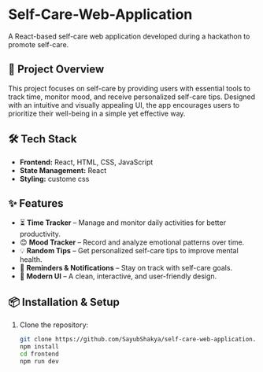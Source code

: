 # Self-Care-Web-Application

A React-based self-care web application developed during a hackathon to promote self-care.

## 🚀 Project Overview
This project focuses on self-care by providing users with essential tools to track time, monitor mood, and receive personalized self-care tips. Designed with an intuitive and visually appealing UI, the app encourages users to prioritize their well-being in a simple yet effective way.

## 🛠️ Tech Stack
- **Frontend:** React, HTML, CSS, JavaScript
- **State Management:** React 
- **Styling:** custome css

## ✨ Features
- ⏳ **Time Tracker** – Manage and monitor daily activities for better productivity.
- 😊 **Mood Tracker** – Record and analyze emotional patterns over time.
- 💡 **Random Tips** – Get personalized self-care tips to improve mental health.
- 🔔 **Reminders & Notifications** – Stay on track with self-care goals.
- 🎨 **Modern UI** – A clean, interactive, and user-friendly design.

## 📦 Installation & Setup
1. Clone the repository:
   ```sh
   git clone https://github.com/SayubShakya/self-care-web-application.git
   npm install
   cd frontend
   npm run dev
